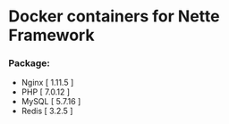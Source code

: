 # Docker containers for Nette Framework
### Package:
- Nginx [ 1.11.5 ]
- PHP [ 7.0.12 ]
- MySQL [ 5.7.16 ]
- Redis [ 3.2.5 ]
